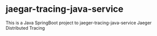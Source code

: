 # jaegar-tracing-java-service
This is a Java SpringBoot project to jaeger-tracing-java-service Jaeger Distributed Tracing
